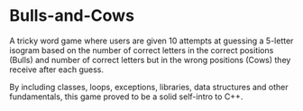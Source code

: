 # Bulls-and-Cows
A tricky word game where users are given 10 attempts at guessing a 5-letter isogram based on the number of correct letters in the correct positions (Bulls) and number of correct letters but in the wrong positions (Cows) they receive after each guess.

By including classes, loops, exceptions, libraries, data structures and other fundamentals, this game proved to be a solid self-intro to C++.  
